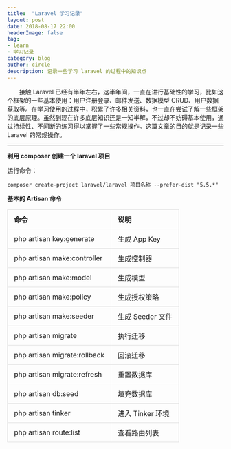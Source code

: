 ```yaml
---
title:  "Laravel 学习记录"
layout: post
date: 2018-08-17 22:00
headerImage: false
tag:
- learn
- 学习记录
category: blog
author: circle
description: 记录一些学习 laravel 的过程中的知识点
---
```

&emsp;&emsp;接触 Laravel 已经有半年左右，这半年间，一直在进行基础性的学习，比如这个框架的一些基本使用：用户注册登录、邮件发送、数据模型 CRUD、用户数据获取等。在学习使用的过程中，积累了许多相关资料，也一直在尝试了解一些框架的底层原理。虽然到现在许多底层知识还是一知半解，不过却不妨碍基本使用，通过持续性、不间断的练习得以掌握了一些常规操作。这篇文章的目的就是记录一些 Laravel 的常规操作。

---
**利用 composer 创建一个 laravel 项目**

运行命令：
```
composer create-project laravel/laravel 项目名称 --prefer-dist "5.5.*"
```
**基本的 Artisan 命令**

<style>
	table {
		border-spacing: 0;
		border-collapse: collapse;
	}
	table tr {
		border-top: 1px solid #ccc;
	}
	table th {
		border: 1px solid #ddd;
  		padding: 10px 15px;
	}
	table td {
		border: 1px solid #ddd;
  		padding: 10px 15px;
	}
</style>
| 命令 | 说明 |
| :- | :- |
| php artisan key:generate | 生成 App Key |
| php artisan make:controller | 生成控制器 |
| php artisan make:model | 生成模型 |
| php artisan make:policy | 生成授权策略 |
| php artisan make:seeder | 生成 Seeder 文件 |
| php artisan migrate | 执行迁移 |
| php artisan migrate:rollback | 回滚迁移 |
| php artisan migrate:refresh | 重置数据库 |
| php artisan db:seed | 填充数据库 |
| php artisan tinker | 进入 Tinker 环境 |
| php artisan route:list | 查看路由列表 |

